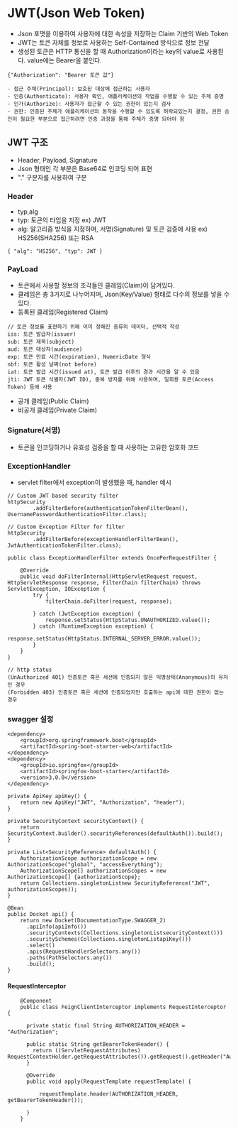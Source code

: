 # JWT(Json Web Token)

- Json 포맷을 이용하여 사용자에 대한 속성을 저장하는 Claim 기반의 Web Token
- JWT는 토큰 자체를 정보로 사용하는 Self-Contained 방식으로 정보 전달
- 생성된 토큰은 HTTP 통신을 할 때 Authorization이라는 key의 value로 사용된다. value에는 Bearer을 붙인다.
````
{"Authorization": "Bearer 토큰 값"}
````
````
- 접근 주체(Principal): 보호된 대상에 접근하는 사용자
- 인증(Authenticate): 사용자 확인, 애플리케이션의 작업을 수행할 수 있는 주체 증명
- 인가(Authorize): 사용자가 접근할 수 있는 권한이 있는지 검사
- 권한: 인증된 주체가 애플리케이션의 동작을 수행할 수 있도록 허락되있는지 결정, 권한 승인이 필요한 부분으로 접근하려면 인증 과정을 통해 주체가 증명 되어야 함
````

## JWT 구조
- Header, Payload, Signature
- Json 형태인 각 부분은 Base64로 인코딩 되어 표현
- "." 구분자를 사용하여 구분

### Header
- typ,alg
- typ: 토큰의 타입을 지정 ex) JWT
- alg: 알고리즘 방식을 지정하며, 서명(Signature) 및 토큰 검증에 사용 ex) HS256(SHA256) 또는 RSA
````
{ "alg": "HS256", "typ": JWT }
````

### PayLoad
- 토큰에서 사용할 정보의 조각들인 클레임(Claim)이 담겨있다.
- 클레임은 총 3가지로 나누어지며, Json(Key/Value) 형태로 다수의 정보를 넣을 수 있다.
- 등록된 클레임(Registered Claim)
````
// 토큰 정보를 표현하기 위해 이미 정해진 종류의 데이터, 선택적 작성
iss: 토큰 발급자(issuer)
sub: 토큰 제목(subject)
aud: 토큰 대상자(audience)
exp: 토큰 만료 시간(expiration), NumericDate 형식 
nbf: 토큰 활성 날짜(not before)
iat: 토큰 발급 시간(issued at), 토큰 발급 이후의 경과 시간을 알 수 있음
jti: JWT 토큰 식별자(JWT ID), 중복 방지를 위해 사용하며, 일회용 토큰(Access Token) 등에 사용
````
- 공개 클레임(Public Claim)
- 비공개 클레임(Private Claim)

### Signature(서명)
- 토큰을 인코딩하거나 유효성 검증을 할 때 사용하는 고유한 암호화 코드

### ExceptionHandler
- servlet filter에서 exception이 발생했을 때, handler 예시
````
// Custom JWT based security filter
httpSecurity
        .addFilterBefore(authenticationTokenFilterBean(), UsernamePasswordAuthenticationFilter.class);

// Custom Exception Filter for filter
httpSecurity
        .addFilterBefore(exceptionHandlerFilterBean(), JwtAuthenticationTokenFilter.class);
````
````
public class ExceptionHandlerFilter extends OncePerRequestFilter {

    @Override
    public void doFilterInternal(HttpServletRequest request, HttpServletResponse response, FilterChain filterChain) throws ServletException, IOException {
        try {
            filterChain.doFilter(request, response);

        } catch (JwtException exception) {
        	response.setStatus(HttpStatus.UNAUTHORIZED.value());
        } catch (RuntimeException exception) {
        	response.setStatus(HttpStatus.INTERNAL_SERVER_ERROR.value());
        }
    }
}
````
````
// http status
(UnAuthorized 401) 인증토큰 혹은 세션에 인증되지 않은 익명상태(Anonymous)의 유저인 경우
(Forbidden 403) 인증토큰 혹은 세션에 인증되었지만 호출하는 api에 대한 권한이 없는 경우
````

### swagger 설정
````
<dependency>
    <groupId>org.springframework.boot</groupId>
    <artifactId>spring-boot-starter-web</artifactId>
</dependency>
<dependency>
    <groupId>io.springfox</groupId>
    <artifactId>springfox-boot-starter</artifactId>
    <version>3.0.0</version>
</dependency>
````
````
private ApiKey apiKey() { 
    return new ApiKey("JWT", "Authorization", "header"); 
}
````
````
private SecurityContext securityContext() { 
    return SecurityContext.builder().securityReferences(defaultAuth()).build(); 
} 

private List<SecurityReference> defaultAuth() { 
    AuthorizationScope authorizationScope = new AuthorizationScope("global", "accessEverything"); 
    AuthorizationScope[] authorizationScopes = new AuthorizationScope[] {authorizationScope}; 
    return Collections.singletonListnew SecurityReference("JWT", authorizationScopes)); 
}
````
````
@Bean
public Docket api() {
    return new Docket(DocumentationType.SWAGGER_2)
      .apiInfo(apiInfo())
      .securityContexts(Collections.singletonListsecurityContext()))
      .securitySchemes(Collections.singletonListapiKey()))
      .select()
      .apis(RequestHandlerSelectors.any())
      .paths(PathSelectors.any())
      .build();
}
````

#### RequestInterceptor
````
    @Component
    public class FeignClientInterceptor implements RequestInterceptor {
    
      private static final String AUTHORIZATION_HEADER = "Authorization";

      public static String getBearerTokenHeader() {
        return ((ServletRequestAttributes) RequestContextHolder.getRequestAttributes()).getRequest().getHeader("Authorization");
      }
    
      @Override
      public void apply(RequestTemplate requestTemplate) {

          requestTemplate.header(AUTHORIZATION_HEADER, getBearerTokenHeader());
       
      }
    }
````
